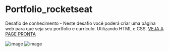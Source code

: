 # Portfolio_rocketseat
Desafio de conhecimento - Neste desafio você poderá criar uma página web para que seja seu portfolio e currículo. Utilizando HTML e CSS.
<a target="_blank" href="https://w3ssfs.github.io/Portfolio_rocketseat/">VEJA A PAGE PRONTA</a>


![image](https://user-images.githubusercontent.com/85897421/194782366-d08516ff-827c-4da5-baad-04de7ff48ee3.png)
![image](https://user-images.githubusercontent.com/85897421/194782373-6b382b54-853c-487a-9743-b3baa031b4d7.png)
